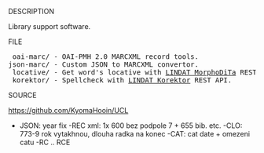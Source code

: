 
DESCRIPTION

Library support software.

FILE
<pre>
 oai-marc/ - OAI-PMH 2.0 MARCXML record tools.
json-marc/ - Custom JSON to MARCXML convertor.
 locative/ - Get word's locative with <a href="https://lindat.mff.cuni.cz/services/morphodita/">LINDAT MorphoDiTa</a> REST API.
 korektor/ - Spellcheck with <a href="https://lindat.mff.cuni.cz/services/korektor/">LINDAT Korektor</a> REST API.
</pre>
SOURCE

https://github.com/KyomaHooin/UCL

- JSON: year fix
-REC xml: 1x  600 bez podpole 7 + 655 bib. etc.
-CLO: 773-9 rok vytakhnou, dlouha radka na konec
-CAT: cat date + omezeni catu
-RC .. RCE

